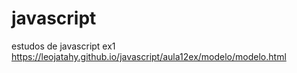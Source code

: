 # javascript
 estudos de javascript
 ex1 https://leojatahy.github.io/javascript/aula12ex/modelo/modelo.html
